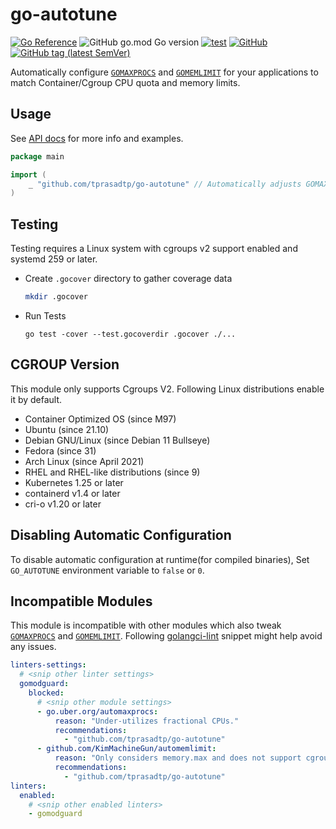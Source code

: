 # go-autotune

[![Go Reference](https://pkg.go.dev/badge/github.com/tprasadtp/go-autotune.svg)](https://pkg.go.dev/github.com/tprasadtp/go-autotune)
![GitHub go.mod Go version](https://img.shields.io/github/go-mod/go-version/tprasadtp/go-autotune?label=go&logo=go&logoColor=white)
[![test](https://github.com/tprasadtp/go-autotune/actions/workflows/test.yml/badge.svg)](https://github.com/tprasadtp/go-autotune/actions/workflows/test.yml)
[![GitHub](https://img.shields.io/github/license/tprasadtp/go-autotune)](https://github.com/tprasadtp/go-autotune/blob/master/LICENSE)
[![GitHub tag (latest SemVer)](https://img.shields.io/github/v/tag/tprasadtp/go-autotune?color=7f50a6&label=release&logo=semver&sort=semver)](https://github.com/tprasadtp/go-autotune/releases)

Automatically configure [`GOMAXPROCS`][GOMAXPROCS] and [`GOMEMLIMIT`][GOMEMLIMIT] for your
applications to match Container/Cgroup CPU quota and memory limits.

## Usage

See [API docs](https://pkg.go.dev/github.com/tprasadtp/go-autotune) for more info and examples.

```go
package main

import (
	_ "github.com/tprasadtp/go-autotune" // Automatically adjusts GOMAXPROCS & GOMEMLIMIT
)
```

## Testing

Testing requires a Linux system with cgroups v2 support enabled and systemd 259 or later.

- Create `.gocover` directory to gather coverage data

    ```bash
    mkdir .gocover
    ```

- Run Tests

    ```console
    go test -cover --test.gocoverdir .gocover ./...
    ```

## CGROUP Version

This module only supports Cgroups V2. Following Linux distributions enable it by default.

- Container Optimized OS (since M97)
- Ubuntu (since 21.10)
- Debian GNU/Linux (since Debian 11 Bullseye)
- Fedora (since 31)
- Arch Linux (since April 2021)
- RHEL and RHEL-like distributions (since 9)
- Kubernetes 1.25 or later
- containerd v1.4 or later
- cri-o v1.20 or later

## Disabling Automatic Configuration

To disable automatic configuration at runtime(for compiled binaries),
Set `GO_AUTOTUNE` environment variable to `false` or `0`.

## Incompatible Modules

This module is incompatible with other modules which also tweak [`GOMAXPROCS`][GOMAXPROCS]
and [`GOMEMLIMIT`][GOMEMLIMIT]. Following [golangci-lint] snippet might help avoid any
issues.

```yml
linters-settings:
  # <snip other linter settings>
  gomodguard:
    blocked:
      # <snip other module settings>
      - go.uber.org/automaxprocs:
          reason: "Under-utilizes fractional CPUs."
          recommendations:
            - "github.com/tprasadtp/go-autotune"
      - github.com/KimMachineGun/automemlimit:
          reason: "Only considers memory.max and does not support cgroup mounted at non default path"
          recommendations:
            - "github.com/tprasadtp/go-autotune"
linters:
  enabled:
    # <snip other enabled linters>
    - gomodguard
```

[GOMEMLIMIT]: https://pkg.go.dev/runtime/debug#SetMemoryLimit
[GOMAXPROCS]: https://pkg.go.dev/runtime#GOMAXPROCS
[golangci-lint]: https://golangci-lint.run/
